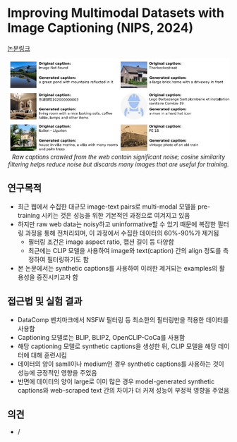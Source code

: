 # Improving Multimodal Datasets with Image Captioning (NIPS, 2024)

[논문링크](https://proceedings.neurips.cc/paper_files/paper/2023/hash/45e604a3e33d10fba508e755faa72345-Abstract-Datasets_and_Benchmarks.html)

<p align="center">
    <img width="600" alt='fig1' src="../img/nguyen2024improving.png?raw=true"></br>
    <em><font size=2>Raw captions crawled from the web contain significant noise; cosine similarity filtering helps
reduce noise but discards many images that are useful for training.</font></em>
</p>

## 연구목적
- 최근 웹에서 수집한 대규모 image-text pairs로 multi-modal 모델을 pre-training 시키는 것은 성능을 위한 기본적인 과정으로 여겨지고 있음
- 하지만 raw web data는 noisy하고 uninformative할 수 있기 때문에 복잡한 필터링 과정을 통해 전처리되며, 이 과정에서 수집한 데이터의 60%-90%가 제거됨
  - 필터링 조건은 image aspect ratio, 캡션 길이 등 다양함
  - 최근에는 CLIP 모델을 사용하여 image와 text(caption) 간의 align 정도를 측정하여 필터링하기도 함
- 본 논문에서는 synthetic captions를 사용하여 이러한 제거되는 examples의 활용성을 증진시키고자 함

## 접근법 및 실험 결과
- DataComp 벤치마크에서 NSFW 필터링 등 최소한의 필터링만을 적용한 데이터를 사용함
- Captioning 모델로는 BLIP, BLIP2, OpenCLIP-CoCa를 사용함
- 해당 captioning 모델로 synthetic captions을 생성한 뒤, CLIP 모델을 해당 데이터에 대해 훈련시킴
- 데이터의 양이 samll이나 medium인 경우 synthetic captions를 사용하는 것이 성능에 긍정적인 영향을 주었음
- 반면에 데이터의 양이 large로 이미 많은 경우 model-generated synthetic captions와 web-scraped text 간의 차이가 더 커져 성능이 부정적 영향을 주었음

## 의견
- /